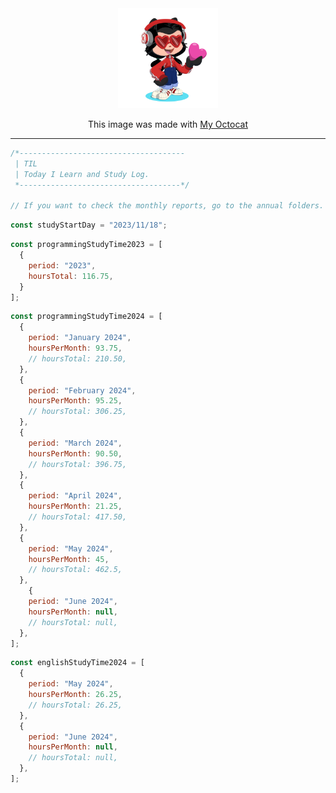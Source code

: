 <div align="center">

<img width="160" src="documents/assets/octcat.png" alt="TIL" />

This image was made with [My Octocat](https://myoctocat.com/)
</div>

---

```javascript
/*-------------------------------------
 | TIL
 | Today I Learn and Study Log.
 *------------------------------------*/

// If you want to check the monthly reports, go to the annual folders.
```

```javascript
const studyStartDay = "2023/11/18";
```

```javascript
const programmingStudyTime2023 = [
  {
    period: "2023",
    hoursTotal: 116.75,
  }
];
```

```javascript
const programmingStudyTime2024 = [
  {
    period: "January 2024",
    hoursPerMonth: 93.75,
    // hoursTotal: 210.50,
  },
  {
    period: "February 2024",
    hoursPerMonth: 95.25,
    // hoursTotal: 306.25,
  },
  {
    period: "March 2024",
    hoursPerMonth: 90.50,
    // hoursTotal: 396.75,
  },
  {
    period: "April 2024",
    hoursPerMonth: 21.25,
    // hoursTotal: 417.50,
  },
  {
    period: "May 2024",
    hoursPerMonth: 45,
    // hoursTotal: 462.5,
  },
    {
    period: "June 2024",
    hoursPerMonth: null,
    // hoursTotal: null,
  },
];
```

```javascript
const englishStudyTime2024 = [
  {
    period: "May 2024",
    hoursPerMonth: 26.25,
    // hoursTotal: 26.25,
  },
  {
    period: "June 2024",
    hoursPerMonth: null,
    // hoursTotal: null,
  },
];
```

